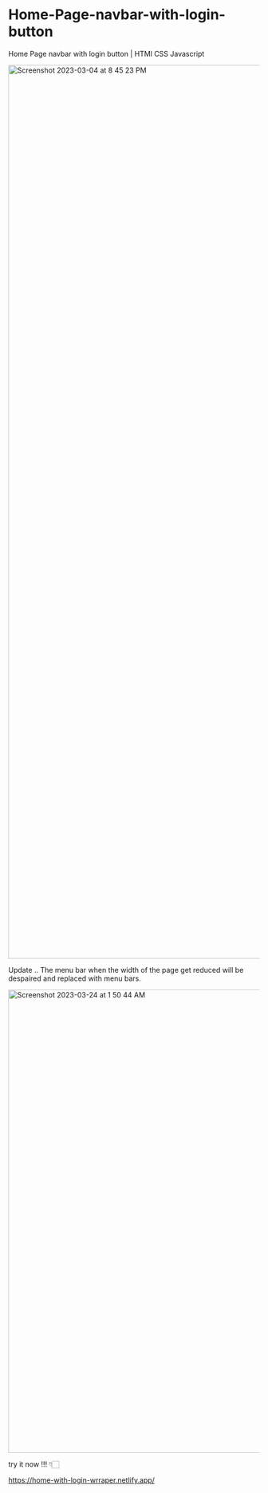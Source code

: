 # Home-Page-navbar-with-login-button
Home Page navbar with login button | HTMl CSS Javascript

<img width="1792" alt="Screenshot 2023-03-04 at 8 45 23 PM" src="https://user-images.githubusercontent.com/72815025/222920961-cf80f362-82d9-4704-bdd5-271070c13869.png">


Update .. 
The menu bar when the width of the page get reduced will be despaired and replaced with menu bars.

<img width="929" alt="Screenshot 2023-03-24 at 1 50 44 AM" src="https://user-images.githubusercontent.com/72815025/227382334-bb0b2a1c-8c5e-4fa4-aa96-b89761f7f071.png">

try it now !!!
👇🏻

https://home-with-login-wrraper.netlify.app/
